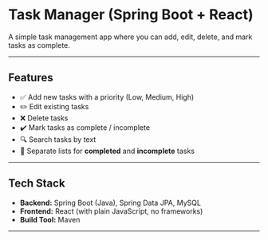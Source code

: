 # Task Manager (Spring Boot + React)

A simple task management app where you can add, edit, delete, and mark tasks as complete.  

---

## Features
- ✅ Add new tasks with a priority (Low, Medium, High)
- ✏️ Edit existing tasks
- ❌ Delete tasks
- ✔️ Mark tasks as complete / incomplete
- 🔍 Search tasks by text
- 📂 Separate lists for **completed** and **incomplete** tasks

---

## Tech Stack
- **Backend:** Spring Boot (Java), Spring Data JPA, MySQL
- **Frontend:** React (with plain JavaScript, no frameworks)
- **Build Tool:** Maven

---